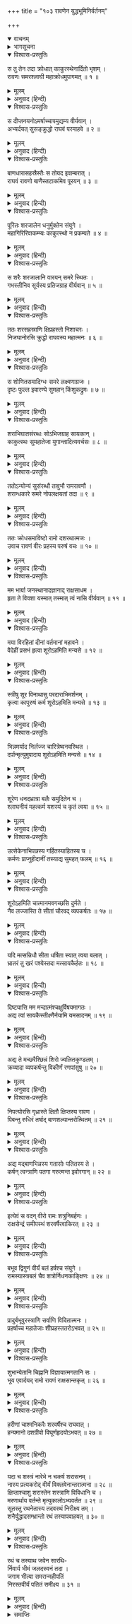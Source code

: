 +++
title = "१०३ रावणेन युद्धभूमिनिर्वर्तनम्"

+++
<details open><summary>वाचनम्</summary>
<div caption="श्रीराम-हरिसीताराममूर्ति-घनपाठिभ्यां वचनम्" class="audioEmbed" src="https://archive.org/download/Ramayana-recitation-Sriram-harisItArAmamUrti-Ghanapaati-v2/Kanda_6/Kanda_6_YK-103-Ravana_s_charioteer_carries_away_Ravana_in_the_chariot_0.mp3"></div>
</details>

<details><summary>भागसूचना</summary>

103. श्रीरामका रावणको फटकारना और उनके द्वारा घायल किये गये रावणको सारथिका रणभूमिसे बाहर ले जाना
</details>

<details open><summary>विश्वास-प्रस्तुतिः</summary>

स तु तेन तदा क्रोधात् काकुत्स्थेनार्दितो भृशम् ।  
रावणः समरश्लाघी महाक्रोधमुपागमत् ॥ १ ॥
</details>

<details><summary>मूलम्</summary>

स तु तेन तदा क्रोधात् काकुत्स्थेनार्दितो भृशम् ।  
रावणः समरश्लाघी महाक्रोधमुपागमत् ॥ १ ॥
</details>

<details><summary>अनुवाद (हिन्दी)</summary>

श्रीरामचन्द्रजीके द्वारा क्रोधपूर्वक अत्यन्त पीड़ित किये जानेपर युद्धकी इच्छा रखनेवाले रावणको महान् क्रोध हुआ ॥ १ ॥
</details>

<details open><summary>विश्वास-प्रस्तुतिः</summary>

स दीप्तनयनोऽमर्षाच्चापमुद्यम्य वीर्यवान् ।  
अभ्यर्दयत् सुसङ्क्रुद्धो राघवं परमाहवे ॥ २ ॥
</details>

<details><summary>मूलम्</summary>

स दीप्तनयनोऽमर्षाच्चापमुद्यम्य वीर्यवान् ।  
अभ्यर्दयत् सुसङ्क्रुद्धो राघवं परमाहवे ॥ २ ॥
</details>

<details><summary>अनुवाद (हिन्दी)</summary>

उसके नेत्र अग्निके समान प्रज्वलित हो उठे । उस पराक्रमी वीरने अमर्षपूर्वक धनुष उठाया और अत्यन्त कुपित हो उस महासमरमें श्रीरघुनाथजीको पीड़ित करना आरम्भ किया ॥ २ ॥
</details>

<details open><summary>विश्वास-प्रस्तुतिः</summary>

बाणधारासहस्रैस्तैः स तोयद इवाम्बरात् ।  
राघवं रावणो बाणैस्तटाकमिव पूरयन् ॥ ३ ॥
</details>

<details><summary>मूलम्</summary>

बाणधारासहस्रैस्तैः स तोयद इवाम्बरात् ।  
राघवं रावणो बाणैस्तटाकमिव पूरयन् ॥ ३ ॥
</details>

<details><summary>अनुवाद (हिन्दी)</summary>

जैसे बादल आकाशसे जलकी धारा बरसाकर तालाबको भर देता है, उसी प्रकार रावणने सहस्रों बाणधाराओंकी वृष्टि करके श्रीरामचन्द्रजीको आच्छादित कर दिया ॥ ३ ॥
</details>

<details open><summary>विश्वास-प्रस्तुतिः</summary>

पूरितः शरजालेन धनुर्मुक्तेन संयुगे ।  
महागिरिरिवाकम्प्यः काकुत्स्थो न प्रकम्पते ॥ ४ ॥
</details>

<details><summary>मूलम्</summary>

पूरितः शरजालेन धनुर्मुक्तेन संयुगे ।  
महागिरिरिवाकम्प्यः काकुत्स्थो न प्रकम्पते ॥ ४ ॥
</details>

<details><summary>अनुवाद (हिन्दी)</summary>

युद्धस्थलमें रावणके धनुषसे छूटे हुए बाणसमूहोंसे व्याप्त हो जानेपर भी श्रीरघुनाथजी विचलित नहीं हुए; क्योंकि वे महान् पर्वतकी भाँति अचल थे ॥ ४ ॥
</details>

<details open><summary>विश्वास-प्रस्तुतिः</summary>

स शरैः शरजालानि वारयन् समरे स्थितः ।  
गभस्तीनिव सूर्यस्य प्रतिजग्राह वीर्यवान् ॥ ५ ॥
</details>

<details><summary>मूलम्</summary>

स शरैः शरजालानि वारयन् समरे स्थितः ।  
गभस्तीनिव सूर्यस्य प्रतिजग्राह वीर्यवान् ॥ ५ ॥
</details>

<details><summary>अनुवाद (हिन्दी)</summary>

वे समराङ्गणमें अपने बाणोंसे रावणके बाणोंका निवारण करते हुए स्थिरभावसे खड़े रहे । उन पराक्रमी रघुवीरने सूर्यके किरणोंकी भाँति शत्रुके बाणोंको ग्रहण किया ॥ ५ ॥
</details>

<details open><summary>विश्वास-प्रस्तुतिः</summary>

ततः शरसहस्राणि क्षिप्रहस्तो निशाचरः ।  
निजघानोरसि क्रुद्धो राघवस्य महात्मनः ॥ ६ ॥
</details>

<details><summary>मूलम्</summary>

ततः शरसहस्राणि क्षिप्रहस्तो निशाचरः ।  
निजघानोरसि क्रुद्धो राघवस्य महात्मनः ॥ ६ ॥
</details>

<details><summary>अनुवाद (हिन्दी)</summary>

तदनन्तर शीघ्रतापूर्वक हाथ चलानेवाले निशाचर रावणने कुपित हो महामना राघवेन्द्रकी छातीमें सहस्रों बाण मारे ॥ ६ ॥
</details>

<details open><summary>विश्वास-प्रस्तुतिः</summary>

स शोणितसमादिग्धः समरे लक्ष्मणाग्रजः ।  
दृष्टः फुल्ल इवारण्ये सुमहान् किंशुकद्रुमः ॥ ७ ॥
</details>

<details><summary>मूलम्</summary>

स शोणितसमादिग्धः समरे लक्ष्मणाग्रजः ।  
दृष्टः फुल्ल इवारण्ये सुमहान् किंशुकद्रुमः ॥ ७ ॥
</details>

<details><summary>अनुवाद (हिन्दी)</summary>

समरभूमिमें उन बाणोंसे घायल हुए लक्ष्मणके बड़े भाई श्रीराम रक्तसे नहा उठे और जंगलमें खिले हुए पलाशके महान् वृक्षकी भाँति दिखायी देने लगे ॥ ७ ॥
</details>

<details open><summary>विश्वास-प्रस्तुतिः</summary>

शराभिघातसंरब्धः सोऽभिजग्राह सायकान् ।  
काकुत्स्थः सुमहातेजा युगान्तादित्यवर्चसः ॥ ८ ॥
</details>

<details><summary>मूलम्</summary>

शराभिघातसंरब्धः सोऽभिजग्राह सायकान् ।  
काकुत्स्थः सुमहातेजा युगान्तादित्यवर्चसः ॥ ८ ॥
</details>

<details><summary>अनुवाद (हिन्दी)</summary>

उन बाणोंके आघातसे कुपित हो महातेजस्वी श्रीरामने प्रलयकालके सूर्यकी भाँति तेजस्वी सायकोंको हाथमें लिया ॥ ८ ॥
</details>

<details open><summary>विश्वास-प्रस्तुतिः</summary>

ततोऽन्योन्यं सुसंरब्धौ तावुभौ रामरावणौ ।  
शरान्धकारे समरे नोपलक्षयतां तदा ॥ ९ ॥
</details>

<details><summary>मूलम्</summary>

ततोऽन्योन्यं सुसंरब्धौ तावुभौ रामरावणौ ।  
शरान्धकारे समरे नोपलक्षयतां तदा ॥ ९ ॥
</details>

<details><summary>अनुवाद (हिन्दी)</summary>

फिर तो वे दोनों परस्पर रोषावेशसे युक्त हो बाण चलाने लगे । समराङ्गणमें बाणोंसे अन्धकार-सा छा गया । उस समय श्रीराम और रावण दोनों एक-दूसरेको देख नहीं पाते थे ॥ ९ ॥
</details>

<details open><summary>विश्वास-प्रस्तुतिः</summary>

ततः क्रोधसमाविष्टो रामो दशरथात्मजः ।  
उवाच रावणं वीरः प्रहस्य परुषं वचः ॥ १० ॥
</details>

<details><summary>मूलम्</summary>

ततः क्रोधसमाविष्टो रामो दशरथात्मजः ।  
उवाच रावणं वीरः प्रहस्य परुषं वचः ॥ १० ॥
</details>

<details><summary>अनुवाद (हिन्दी)</summary>

इसी समय क्रोधसे भरे हुए वीर दशरथकुमार श्रीरामने रावणसे हँसते हुए कठोर वाणीमें कहा— ॥ १० ॥
</details>

<details open><summary>विश्वास-प्रस्तुतिः</summary>

मम भार्या जनस्थानादज्ञानाद् राक्षसाधम ।  
हृता ते विवशा यस्मात् तस्मात् त्वं नासि वीर्यवान् ॥ ११ ॥
</details>

<details><summary>मूलम्</summary>

मम भार्या जनस्थानादज्ञानाद् राक्षसाधम ।  
हृता ते विवशा यस्मात् तस्मात् त्वं नासि वीर्यवान् ॥ ११ ॥
</details>

<details><summary>अनुवाद (हिन्दी)</summary>

‘नीच राक्षस! तू मेरे अनजानमें जनस्थानसे मेरी असहाय स्त्रीको हर लाया है, इसलिये तू बलवान् या पराक्रमी तो कदापि नहीं है ॥ ११ ॥
</details>

<details open><summary>विश्वास-प्रस्तुतिः</summary>

मया विरहितां दीनां वर्तमानां महावने ।  
वैदेहीं प्रसभं हृत्वा शूरोऽहमिति मन्यसे ॥ १२ ॥
</details>

<details><summary>मूलम्</summary>

मया विरहितां दीनां वर्तमानां महावने ।  
वैदेहीं प्रसभं हृत्वा शूरोऽहमिति मन्यसे ॥ १२ ॥
</details>

<details><summary>अनुवाद (हिन्दी)</summary>

‘विशाल वनमें मुझसे विलग हुई दीन अवस्थामें विद्यमान विदेहराजकुमारीका बलपूर्वक अपहरण करके तू अपनेको शूरवीर समझता है? ॥ १२ ॥
</details>

<details open><summary>विश्वास-प्रस्तुतिः</summary>

स्त्रीषु शूर विनाथासु परदाराभिमर्शनम् ।  
कृत्वा कापुरुषं कर्म शूरोऽहमिति मन्यसे ॥ १३ ॥
</details>

<details><summary>मूलम्</summary>

स्त्रीषु शूर विनाथासु परदाराभिमर्शनम् ।  
कृत्वा कापुरुषं कर्म शूरोऽहमिति मन्यसे ॥ १३ ॥
</details>

<details><summary>अनुवाद (हिन्दी)</summary>

‘असहाय अबलाओंपर वीरता दिखानेवाले निशाचर! परस्त्रीके अपहरण-जैसे कापुरुषोचित कर्म करके तू अपनेको शूरवीर मानता है? ॥ १३ ॥
</details>

<details open><summary>विश्वास-प्रस्तुतिः</summary>

भिन्नमर्याद निर्लज्ज चारित्रेष्वनवस्थित ।  
दर्पान्मृत्युमुपादाय शूरोऽहमिति मन्यसे ॥ १४ ॥
</details>

<details><summary>मूलम्</summary>

भिन्नमर्याद निर्लज्ज चारित्रेष्वनवस्थित ।  
दर्पान्मृत्युमुपादाय शूरोऽहमिति मन्यसे ॥ १४ ॥
</details>

<details><summary>अनुवाद (हिन्दी)</summary>

‘धर्मकी मर्यादा भङ्ग करनेवाले पापी, निर्लज्ज और सदाचारशून्य निशाचर! तूने बलके घमंडसे वैदेहीके रूपमें अपनी मौत बुलायी है । क्या अब भी तू अपनेको शूरवीर समझता है? ॥ १४ ॥
</details>

<details open><summary>विश्वास-प्रस्तुतिः</summary>

शूरेण धनदभ्रात्रा बलैः समुदितेन च ।  
श्लाघनीयं महत्कर्म यशस्यं च कृतं त्वया ॥ १५ ॥
</details>

<details><summary>मूलम्</summary>

शूरेण धनदभ्रात्रा बलैः समुदितेन च ।  
श्लाघनीयं महत्कर्म यशस्यं च कृतं त्वया ॥ १५ ॥
</details>

<details><summary>अनुवाद (हिन्दी)</summary>

‘तू बड़ा शूरवीर, बलसम्पन्न और साक्षात् कुबेरका भाई जो है! इसीलिये तूने यह परम प्रशंसनीय और महान् यशोवर्धक कर्म किया है ॥ १५ ॥
</details>

<details open><summary>विश्वास-प्रस्तुतिः</summary>

उत्सेकेनाभिपन्नस्य गर्हितस्याहितस्य च ।  
कर्मणः प्राप्नुहीदानीं तस्याद्य सुमहत् फलम् ॥ १६ ॥
</details>

<details><summary>मूलम्</summary>

उत्सेकेनाभिपन्नस्य गर्हितस्याहितस्य च ।  
कर्मणः प्राप्नुहीदानीं तस्याद्य सुमहत् फलम् ॥ १६ ॥
</details>

<details><summary>अनुवाद (हिन्दी)</summary>

‘अभिमानपूर्वक किये गये उन निन्दित और अहितकर पाप-कर्मका जो महान् फल है, उसे तू आज अभी प्राप्त कर ले ॥ १६ ॥
</details>

<details open><summary>विश्वास-प्रस्तुतिः</summary>

शूरोऽहमिति चात्मानमवगच्छसि दुर्मते ।  
नैव लज्जास्ति ते सीतां चौरवद् व्यपकर्षतः ॥ १७ ॥
</details>

<details><summary>मूलम्</summary>

शूरोऽहमिति चात्मानमवगच्छसि दुर्मते ।  
नैव लज्जास्ति ते सीतां चौरवद् व्यपकर्षतः ॥ १७ ॥
</details>

<details><summary>अनुवाद (हिन्दी)</summary>

‘खोटी बुद्धिवाले निशाचर! तू अपनेको शूरतासे सम्पन्न समझता है; किंतु सीताको चोरकी तरह चुराते समय तुझे तनिक भी लज्जा नहीं आयी? ॥ १७ ॥
</details>

<details open><summary>विश्वास-प्रस्तुतिः</summary>

यदि मत्सन्निधौ सीता धर्षिता स्यात् त्वया बलात् ।  
भ्रातरं तु खरं पश्येस्तदा मत्सायकैर्हतः ॥ १८ ॥
</details>

<details><summary>मूलम्</summary>

यदि मत्सन्निधौ सीता धर्षिता स्यात् त्वया बलात् ।  
भ्रातरं तु खरं पश्येस्तदा मत्सायकैर्हतः ॥ १८ ॥
</details>

<details><summary>अनुवाद (हिन्दी)</summary>

‘यदि मेरे समीप तू सीताका बलपूर्वक अपहरण करता तो अबतक मेरे सायकोंसे मारा जाकर अपने भाई खरका दर्शन करता होता ॥ १८ ॥
</details>

<details open><summary>विश्वास-प्रस्तुतिः</summary>

दिष्ट्यासि मम मन्दात्मंश्चक्षुर्विषयमागतः ।  
अद्य त्वां सायकैस्तीक्ष्णैर्नयामि यमसादनम् ॥ १९ ॥
</details>

<details><summary>मूलम्</summary>

दिष्ट्यासि मम मन्दात्मंश्चक्षुर्विषयमागतः ।  
अद्य त्वां सायकैस्तीक्ष्णैर्नयामि यमसादनम् ॥ १९ ॥
</details>

<details><summary>अनुवाद (हिन्दी)</summary>

‘मन्दबुद्धे! सौभाग्यकी बात है कि आज तू मेरी आँखोंके सामने आ गया है । मैं अभी तुझे अपने तीखे बाणोंसे यमलोक पहुँचाता हूँ ॥ १९ ॥
</details>

<details open><summary>विश्वास-प्रस्तुतिः</summary>

अद्य ते मच्छरैश्छिन्नं शिरो ज्वलितकुण्डलम् ।  
क्रव्यादा व्यपकर्षन्तु विकीर्णं रणपांसुषु ॥ २० ॥
</details>

<details><summary>मूलम्</summary>

अद्य ते मच्छरैश्छिन्नं शिरो ज्वलितकुण्डलम् ।  
क्रव्यादा व्यपकर्षन्तु विकीर्णं रणपांसुषु ॥ २० ॥
</details>

<details><summary>अनुवाद (हिन्दी)</summary>

‘आज मेरे बाणोंसे कटकर रणभूमिकी धूलमें पड़े हुए जगमगाते कुण्डलोंसे युक्त तेरे मस्तकको मांसभक्षी जीव-जन्तु घसीटें ॥ २० ॥
</details>

<details open><summary>विश्वास-प्रस्तुतिः</summary>

निपत्योरसि गृध्रास्ते क्षितौ क्षिप्तस्य रावण ।  
पिबन्तु रुधिरं तर्षाद् बाणशल्यान्तरोत्थितम् ॥ २१ ॥
</details>

<details><summary>मूलम्</summary>

निपत्योरसि गृध्रास्ते क्षितौ क्षिप्तस्य रावण ।  
पिबन्तु रुधिरं तर्षाद् बाणशल्यान्तरोत्थितम् ॥ २१ ॥
</details>

<details><summary>अनुवाद (हिन्दी)</summary>

‘रावण! तेरी लाश पृथ्वीपर फेंकी पड़ी हो, उसकी छातीपर बहुत-से गृध्र टूट पड़ें और बाणोंकी नोकसे किये गये छेदके द्वारा प्रवाहित होनेवाले तेरे खूनको बड़ी प्यासके साथ पियें ॥ २१ ॥
</details>

<details open><summary>विश्वास-प्रस्तुतिः</summary>

अद्य मद‍्बाणभिन्नस्य गतासोः पतितस्य ते ।  
कर्षन् त्वन्त्राणि पतगा गरुत्मन्त इवोरगान् ॥ २२ ॥
</details>

<details><summary>मूलम्</summary>

अद्य मद‍्बाणभिन्नस्य गतासोः पतितस्य ते ।  
कर्षन् त्वन्त्राणि पतगा गरुत्मन्त इवोरगान् ॥ २२ ॥
</details>

<details><summary>अनुवाद (हिन्दी)</summary>

‘आज मेरे बाणोंसे विदीर्ण और प्राणशून्य होकर पड़े हुए तेरे शरीरकी आँतोंको पक्षी उसी तरह खींचें, जैसे गरुड़ सर्पोंको खींचते हैं’ ॥ २२ ॥
</details>

<details open><summary>विश्वास-प्रस्तुतिः</summary>

इत्येवं स वदन् वीरो रामः शत्रुनिबर्हणः ।  
राक्षसेन्द्रं समीपस्थं शरवर्षैरवाकिरत् ॥ २३ ॥
</details>

<details><summary>मूलम्</summary>

इत्येवं स वदन् वीरो रामः शत्रुनिबर्हणः ।  
राक्षसेन्द्रं समीपस्थं शरवर्षैरवाकिरत् ॥ २३ ॥
</details>

<details><summary>अनुवाद (हिन्दी)</summary>

ऐसा कहते हुए शत्रुओंका नाश करनेवाले वीर श्रीरामने पास ही खड़े हुए राक्षसराज रावणपर बाणोंकी वर्षा आरम्भ कर दी ॥ २३ ॥
</details>

<details open><summary>विश्वास-प्रस्तुतिः</summary>

बभूव द्विगुणं वीर्यं बलं हर्षश्च संयुगे ।  
रामस्यास्त्रबलं चैव शत्रोर्निधनकाङ्क्षिणः ॥ २४ ॥
</details>

<details><summary>मूलम्</summary>

बभूव द्विगुणं वीर्यं बलं हर्षश्च संयुगे ।  
रामस्यास्त्रबलं चैव शत्रोर्निधनकाङ्क्षिणः ॥ २४ ॥
</details>

<details><summary>अनुवाद (हिन्दी)</summary>

उस समय युद्धस्थलमें शत्रुवधकी इच्छा रखनेवाले श्रीरामका बल, पराक्रम, उत्साह और अस्त्र-बल बढ़कर दूना हो गया ॥ २४ ॥
</details>

<details open><summary>विश्वास-प्रस्तुतिः</summary>

प्रादुर्बभूवुरस्त्राणि सर्वाणि विदितात्मनः ।  
प्रहर्षाच्च महातेजाः शीघ्रहस्ततरोऽभवत् ॥ २५ ॥
</details>

<details><summary>मूलम्</summary>

प्रादुर्बभूवुरस्त्राणि सर्वाणि विदितात्मनः ।  
प्रहर्षाच्च महातेजाः शीघ्रहस्ततरोऽभवत् ॥ २५ ॥
</details>

<details><summary>अनुवाद (हिन्दी)</summary>

आत्मज्ञानी रघुनाथजीके सामने सभी अस्त्र अपने-आप प्रकट होने लगे । हर्ष और उत्साहके कारण महातेजस्वी भगवान् श्रीरामका हाथ बड़ी तेजीसे चलने लगा ॥ २५ ॥
</details>

<details open><summary>विश्वास-प्रस्तुतिः</summary>

शुभान्येतानि चिह्नानि विज्ञायात्मगतानि सः ।  
भूय एवार्दयद् रामो रावणं राक्षसान्तकृत् ॥ २६ ॥
</details>

<details><summary>मूलम्</summary>

शुभान्येतानि चिह्नानि विज्ञायात्मगतानि सः ।  
भूय एवार्दयद् रामो रावणं राक्षसान्तकृत् ॥ २६ ॥
</details>

<details><summary>अनुवाद (हिन्दी)</summary>

अपनेमें ये शुभ लक्षण प्रकट हुए जान राक्षसोंका अन्त करनेवाले भगवान् श्रीराम पुनः रावणको पीड़ित करने लगे ॥ २६ ॥
</details>

<details open><summary>विश्वास-प्रस्तुतिः</summary>

हरीणां चाश्मनिकरैः शरवर्षैश्च राघवात् ।  
हन्यमानो दशग्रीवो विघूर्णहृदयोऽभवत् ॥ २७ ॥
</details>

<details><summary>मूलम्</summary>

हरीणां चाश्मनिकरैः शरवर्षैश्च राघवात् ।  
हन्यमानो दशग्रीवो विघूर्णहृदयोऽभवत् ॥ २७ ॥
</details>

<details><summary>अनुवाद (हिन्दी)</summary>

वानरोंके चलाये हुए प्रस्तरसमूहों और श्रीरामचन्द्रजीके छोड़े हुए बाणोंकी वर्षासे आहत होकर रावणका हृदय व्याकुल एवं विभ्रान्त हो उठा ॥ २७ ॥
</details>

<details open><summary>विश्वास-प्रस्तुतिः</summary>

यदा च शस्त्रं नारेभे न चकर्ष शरासनम् ।  
नास्य प्रत्यकरोद् वीर्यं विक्लवेनान्तरात्मना ॥ २८ ॥  
क्षिप्ताश्चाशु शरास्तेन शस्त्राणि विविधानि च ।  
मरणार्थाय वर्तन्ते मृत्युकालोऽभ्यवर्तत ॥ २९ ॥  
सूतस्तु रथनेतास्य तदवस्थं निरीक्ष्य तम् ।  
शनैर्युद्धादसम्भ्रान्तो रथं तस्यापवाहयत् ॥ ३० ॥
</details>

<details><summary>मूलम्</summary>

यदा च शस्त्रं नारेभे न चकर्ष शरासनम् ।  
नास्य प्रत्यकरोद् वीर्यं विक्लवेनान्तरात्मना ॥ २८ ॥  
क्षिप्ताश्चाशु शरास्तेन शस्त्राणि विविधानि च ।  
मरणार्थाय वर्तन्ते मृत्युकालोऽभ्यवर्तत ॥ २९ ॥  
सूतस्तु रथनेतास्य तदवस्थं निरीक्ष्य तम् ।  
शनैर्युद्धादसम्भ्रान्तो रथं तस्यापवाहयत् ॥ ३० ॥
</details>

<details><summary>अनुवाद (हिन्दी)</summary>

जब हृदयकी व्याकुलताके कारण उसमें शस्त्र उठाने, धनुषको खींचने और श्रीरामके पराक्रमका सामना करनेकी क्षमता नहीं रह गयी तथा जब श्रीरामके शीघ्रतापूर्वक चलाये हुए बाण एवं भाँति-भाँतिके शस्त्र उसकी मृत्युके साधक बनने लगे और उसका मृत्युकाल समीप आ पहुँचा, तब उसकी ऐसी अवस्था देख उसका रथचालक सारथि बिना किसी घबराहटके उसके रथको रणभूमिसे दूर हटा ले गया ॥ २८—३० ॥
</details>

<details open><summary>विश्वास-प्रस्तुतिः</summary>

रथं च तस्याथ जवेन सारथि-  
र्निवार्य भीमं जलदस्वनं तदा ।  
जगाम भीत्या समरान्महीपतिं  
निरस्तवीर्यं पतितं समीक्ष्य ॥ ३१ ॥
</details>

<details><summary>मूलम्</summary>

रथं च तस्याथ जवेन सारथि-  
र्निवार्य भीमं जलदस्वनं तदा ।  
जगाम भीत्या समरान्महीपतिं  
निरस्तवीर्यं पतितं समीक्ष्य ॥ ३१ ॥
</details>

<details><summary>अनुवाद (हिन्दी)</summary>

अपने राजाको शक्तिहीन होकर रथपर पड़ा देख रावणका सारथि मेघके समान गम्भीर घोष करनेवाले उसके भयानक रथको लौटाकर उसके साथ ही भयके मारे समरभूमिसे बाहर निकल गया ॥ ३१ ॥
</details>

<details><summary>समाप्तिः</summary>

इत्यार्षे श्रीमद्रामायणे वाल्मीकीये आदिकाव्ये युद्धकाण्डे त्र्यधिकशततमः सर्गः ॥ १०३ ॥  
इस प्रकार श्रीवाल्मीकिनिर्मित आर्षरामायण आदिकाव्यके युद्धकाण्डमें एक सौ तीनवाँ सर्ग पूरा हुआ ॥ १०३ ॥
</details>

